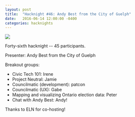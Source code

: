 ```yaml
---
layout: post
title:  "Hacknight #46: Andy Best from the City of Guelph"
date:   2016-06-14 12:00:00 -0400
categories: hacknights
---
```


![](https://mlydg0vejq30.i.optimole.com/w:816/h:612/q:mauto/f:best/https://civictech.ca/wp-content/uploads/2016/06/andy.jpg)

Forty-sixth hacknight -- 45 participants.

Presenter: Andy Best from the City of Guelph

Breakout groups:
-   Civic Tech 101: Irene
-   Project Neutral: Jamie
-   Councilmatic (development): patcon
-   Councilmatic (UX): Gabe
-   Mapping and visualizing Ontario election data: Peter
-   Chat with Andy Best: Andy!

Thanks to ELN for co-hosting!